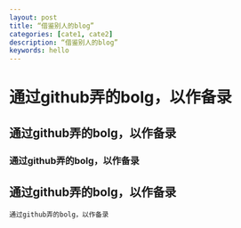 ```yaml
---
layout: post
title: “借鉴别人的blog”
categories: [cate1, cate2]
description: “借鉴别人的blog”
keywords: hello
---
```


# 通过github弄的bolg，以作备录
## 通过github弄的bolg，以作备录
### 通过github弄的bolg，以作备录

 通过github弄的bolg，以作备录
 -
	通过github弄的bolg，以作备录
	
	